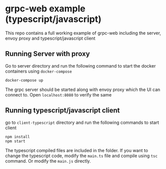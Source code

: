 # grpc-web example (typescript/javascript)

This repo contains a full working example of grpc-web including the server,
envoy proxy and typescript/javascript client

## Running Server with proxy

Go to server directory and run the following command to start the docker
containers using `docker-compose`

```
docker-compose up
```

The grpc server should be started along with envoy proxy which the UI can
connect to. Open `localhost:8080` to verify the same


## Running typescript/javascript client

go to `client-typescript` directory and run the following commands to start
client

```
npm install
npm start
```

The typescript compiled files are included in the folder. If you want to change
the typescript code, modify the `main.ts` file and compile using `tsc` command.
Or modify the `main.js` directly.
